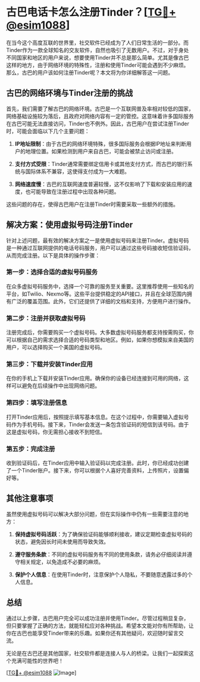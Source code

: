 # 古巴电话卡怎么注册Tinder？[[TG💪+ @esim1088](https://t.me/s/esim1088)]

在当今这个高度互联的世界里，社交软件已经成为了人们日常生活的一部分。而Tinder作为一款全球知名的交友软件，自然也吸引了无数用户。不过，对于身处不同国家和地区的用户来说，想要使用Tinder并不总是那么简单。尤其是像古巴这样的地方，由于网络环境的特殊性，注册和使用Tinder可能会遇到不少麻烦。那么，古巴的用户该如何注册Tinder呢？本文将为你详细解答这一问题。

## 古巴的网络环境与Tinder注册的挑战

首先，我们需要了解古巴的网络环境。古巴是一个互联网普及率相对较低的国家，网络基础设施较为落后，且政府对网络内容有一定的管控。这意味着许多国际服务在古巴可能无法直接访问，Tinder也不例外。因此，古巴用户在尝试注册Tinder时，可能会面临以下几个主要问题：

1. **IP地址限制**：由于古巴的网络环境特殊，很多国际服务会根据IP地址来判断用户的地理位置。如果检测到用户来自古巴，可能会被禁止访问或注册。
   
2. **支付方式受限**：Tinder通常需要绑定信用卡或其他支付方式，而古巴的银行系统与国际体系不兼容，这使得支付成为一大难题。

3. **网络速度慢**：古巴的互联网速度普遍较慢，这不仅影响了下载和安装应用的速度，也可能导致在注册过程中出现各种问题。

这些问题的存在，使得古巴用户在注册Tinder时需要采取一些额外的措施。

## 解决方案：使用虚拟号码注册Tinder

针对上述问题，最有效的解决方案之一是使用虚拟号码来注册Tinder。虚拟号码是一种通过互联网提供的电话号码服务，用户可以通过这些号码接收短信验证码，从而完成注册。以下是具体的操作步骤：

### 第一步：选择合适的虚拟号码服务

在众多虚拟号码服务中，选择一个可靠的服务至关重要。这里推荐使用一些知名的平台，如Twilio、Nexmo等。这些平台提供稳定的API接口，并且在全球范围内拥有广泛的覆盖范围。此外，它们还提供了详细的文档和支持，方便用户进行操作。

### 第二步：注册并获取虚拟号码

注册完成后，你需要购买一个虚拟号码。大多数虚拟号码服务都支持按需购买，你可以根据自己的需求选择合适的号码类型和地区。例如，如果你想模拟来自美国的用户，可以选择购买一个美国的虚拟号码。

### 第三步：下载并安装Tinder应用

在你的手机上下载并安装Tinder应用。确保你的设备已经连接到可用的网络，这样可以避免在后续操作中出现网络问题。

### 第四步：填写注册信息

打开Tinder应用后，按照提示填写基本信息。在这个过程中，你需要输入虚拟号码作为手机号码。接下来，Tinder会发送一条包含验证码的短信到该号码。由于这是虚拟号码，你无需担心接收不到短信。

### 第五步：完成注册

收到验证码后，在Tinder应用中输入验证码以完成注册。此时，你已经成功创建了一个Tinder账户。接下来，你可以根据个人喜好完善资料，上传照片，设置偏好等。

## 其他注意事项

虽然使用虚拟号码可以解决大部分问题，但在实际操作中仍有一些需要注意的地方：

1. **保持虚拟号码活跃**：为了确保验证码能够顺利接收，建议定期检查虚拟号码的状态，避免因长时间未使用而导致失效。

2. **遵守服务条款**：不同的虚拟号码服务有不同的使用条款，请务必仔细阅读并遵守相关规定，以免造成不必要的麻烦。

3. **保护个人信息**：在使用Tinder时，注意保护个人隐私，不要随意透露过多的个人信息。

## 总结

通过以上步骤，古巴用户完全可以成功注册并使用Tinder。尽管过程稍显复杂，但只要掌握了正确的方法，就能轻松应对各种挑战。希望本文能对你有所帮助，让你在古巴也能享受Tinder带来的乐趣。如果你还有其他疑问，欢迎随时留言交流。

无论是在古巴还是其他国家，社交软件都是连接人与人的桥梁。让我们一起探索这个充满可能性的世界吧！

[[TG💪+ @esim1088](https://t.me/s/esim1088) ![Image](https://i.postimg.cc/4NQfJmqS/Snipaste-2025-05-13-00-14-12.png)]